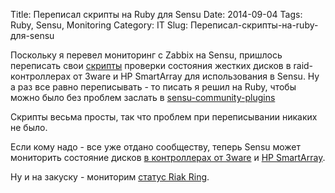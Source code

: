 Title: Переписал скрипты на Ruby для Sensu
Date: 2014-09-04
Tags: Ruby, Sensu, Monitoring
Category: IT
Slug: Переписал-скрипты-на-ruby-для-sensu

Поскольку я перевел мониторинг с Zabbix на Sensu, пришлось переписать
свои [скрипты](/it/Низкоуровневое-обнаружение-в-zabbix-ищем-диски-в-контроллере-от-3ware) проверки состояния жестких дисков в raid-контроллерах от 3ware и
HP SmartArray для использования в Sensu. Ну а раз все равно переписывать - то
писать я решил на Ruby, чтобы можно было без проблем
заслать в [sensu-community-plugins](https://github.com/sensu/sensu-community-plugins)

Скрипты весьма просты, так что проблем при переписывании никаких не было.

Если кому надо - все уже отдано сообществу, теперь Sensu может мониторить
состояние дисков [в контроллерах от 3ware](https://github.com/sensu/sensu-community-plugins/blob/master/plugins/raid/check-3ware-status.rb)
и [HP SmartArray](https://github.com/sensu/sensu-community-plugins/blob/master/plugins/raid/check-smartarray-status.rb).

Ну и на закуску - мониторим [статус Riak Ring](https://github.com/sensu/sensu-community-plugins/blob/master/plugins/riak/check-riak-ringready.rb).
